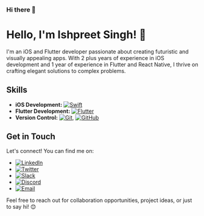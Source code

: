 ### Hi there 👋


# Hello, I'm Ishpreet Singh! 👋

I'm an iOS and Flutter developer passionate about creating futuristic and visually appealing apps. With 2 plus years of experience in iOS development and 1 year of experience in Flutter and React Native, I thrive on crafting elegant solutions to complex problems.

## Skills

- **iOS Development:** [![Swift](https://img.shields.io/badge/-Swift-FA7343?logo=swift&logoColor=white)](https://docs.swift.org/swift-book/documentation/the-swift-programming-language/thebasics/)
- **Flutter Development:** [![Flutter](https://img.shields.io/badge/-Flutter-02569B?logo=flutter&logoColor=white)](https://www.geeksforgeeks.org/flutter-tutorial/)
- **Version Control:** [![Git](https://img.shields.io/badge/-Git-F05032?logo=git&logoColor=white)](), [![GitHub](https://img.shields.io/badge/-GitHub-181717?logo=github&logoColor=white)]()


## Get in Touch

Let's connect! You can find me on:

- [![LinkedIn](https://img.shields.io/badge/-LinkedIn-0077B5?logo=linkedin&logoColor=white)](https://in.linkedin.com/in/ishpreet-singh-598726219)
- [![Twitter](https://img.shields.io/badge/-Twitter-1DA1F2?logo=twitter&logoColor=white)](https://x.com/Ishpree32501405?t=P2O1XNXHKjqYOjyNH_lQ7g&s=09)
- [![Slack](https://img.shields.io/badge/-Slack-4A154B?logo=slack&logoColor=white)](https://techhuntingworkspace.slack.com/admin)
- [![Discord](https://img.shields.io/badge/-Discord-5865F2?logo=discord&logoColor=white)](https://discord.com/channels/@me)
- [![Email](https://img.shields.io/badge/-Email-D14836?logo=gmail&logoColor=white)](mailto:ishpreetsingh8386@gmail.com)
  


Feel free to reach out for collaboration opportunities, project ideas, or just to say hi! 😊


<!--
**ishpreet77-creator/ishpreet77-creator** is a ✨ _special_ ✨ repository because its `README.md` (this file) appears on your GitHub profile.

Here are some ideas to get you started:

- 🔭 I’m currently working on ...
- 🌱 I’m currently learning ...
- 👯 I’m looking to collaborate on ...
- 🤔 I’m looking for help with ...
- 💬 Ask me about ...
- 📫 How to reach me: ...
- 😄 Pronouns: ...
- ⚡ Fun fact: ...
-->

